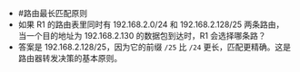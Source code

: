 * #路由最长匹配原则
* 如果 R1 的路由表里同时有 $192.168.2.0/24$ 和 $192.168.2.128/25$ 两条路由，当一个目的地址为 $192.168.2.130$ 的数据包到达时，R1 会选择哪条路？
*   答案是 $192.168.2.128/25$，因为它的前缀 `/25` 比 `/24` 更长，匹配更精确。这是路由器转发决策的基本原则。
